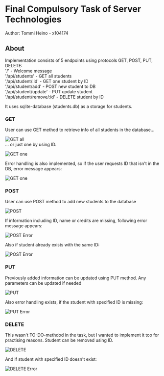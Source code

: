# Final Compulsory Task of Server Technologies
Author: Tommi Heino - x104174

## About
Implementation consists of 5 endpoints using protocols GET, POST, PUT, DELETE:    
'/' - Welcome message    
'/api/students' - GET all students    
'/api/student/:id' -  GET one student by ID   
'/api/student/add' - POST new student to DB  
'/api/student/update' - PUT update student   
'/api/student/remove/:id' - DELETE student by ID    

It uses sqlite-database (students.db) as a storage for students.

### GET
User can use GET method to retrieve info of all students in the database...  

![GET all](./screenshots/getall.jpg)     
... or just one by using ID.       

![GET one](./screenshots/getone.jpg)

Error handling is also implemented, so if the user requests ID that isn't in the DB, error message appears:     
     
![GET one](./screenshots/get_err.jpg)


### POST
User can use POST method to add new students to the database

![POST](./screenshots/post.jpg)

If information including ID, name or credits are missing, following error message appears:

![POST Error](./screenshots/post_err.jpg)

Also if student already exists with the same ID:

![POST Error](./screenshots/post_err2.jpg)

### PUT
Previously added information can be updated using PUT method. Any parameters can be updated if needed

![PUT](./screenshots/put.jpg)

Also error handling exists, if the student with specified ID is missing:

![PUT Error](./screenshots/put_err.jpg)

### DELETE
This wasn't TO-DO-methdod in the task, but I wanted to implement it too for practising reasons. Student can be removed using ID.

![DELETE](./screenshots/del.jpg)

And if student with specified ID doesn't exist:

![DELETE Error](./screenshots/del_err.jpg)













